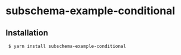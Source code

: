 subschema-example-conditional
===

## Installation
```sh
 $ yarn install subschema-example-conditional
```
